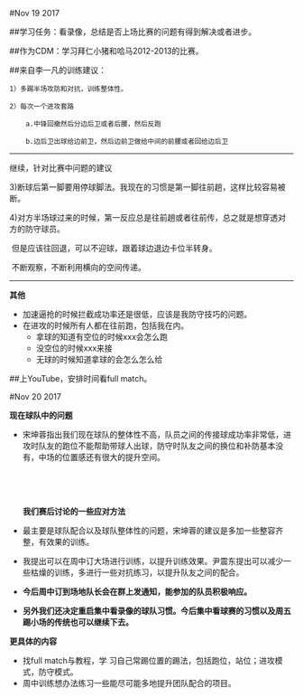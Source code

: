 #Nov 19 2017

##学习任务：看录像，总结是否上场比赛的问题有得到解决或者进步。

##作为CDM：学习拜仁小猪和哈马2012-2013的比赛。

##来自李一凡的训练建议：

	1）多踢半场攻防和对抗，训练整体性。

	2）每次一个进攻套路

		a.中锋回撤然后分边后卫或者后腰，然后反跑

		b.边后卫出球给边前卫，然后边前卫做给中间的前腰或者回给边后卫	
---

继续，针对比赛中问题的建议

 3)断球后第一脚要用停球脚法。我现在的习惯是第一脚往前趟，这样比较容易被断。

  4)对方半场球过来的时候，第一反应总是往前趟或者往前传，总之就是想穿透对方的防守球员。

​	但是应该往回退，可以不迎球，跟着球边退边卡位半转身。

​	不断观察，不断利用横向的空间传递。

---

**其他**

- 加速逼抢的时候拦截成功率还是很低，应该是我防守技巧的问题。
- 在进攻的时候所有人都在往前跑，包括我在内。
  - 拿球的知道有空位的时候xxx会怎么跑
  - 没空位的时候xxx来接
  - 无球的时候知道拿球的会怎么怎么给


##上YouTube，安排时间看full match。



#Nov  20 2017	



**现在球队中的问题**

- 宋坤蓉指出我们现在球队的整体性不高，队员之间的传接球成功率非常低，进攻时队友的跑位不能帮助带球人出球，防守时队友之间的换位和补防基本没有，中场的位置感还有很大的提升空间。

  ​

  ​

  **我们赛后讨论的一些应对方法**

- 最主要是球队配合以及球队整体性的问题，宋坤蓉的建议是多加一些整容齐整，有效果的训练。

- 我提出可以在周中订大场进行训练，以提升训练效果。尹震东提出可以减少一些枯燥的训练，多进行一些对抗练习，以提升队友之间的配合。

- **今后周中订到场地队长会在群上发通知，能参加的队员积极响应。**

- **另外我们还决定重启集中看录像的球队习惯。今后集中看球赛的习惯以及周五踢小场的传统也可以继续下去。**



**更具体的内容** 

- 找full match与教程，学 习自己常踢位置的踢法，包括跑位，站位；进攻模式，防守模式。
- 周中训练想办法练习一些能尽可能多地提升团队配合的项目。